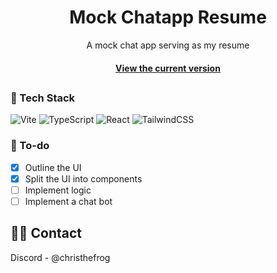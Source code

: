 <div align="center">
  <h1>Mock Chatapp Resume</h1>
  
  <p>
    A mock chat app serving as my resume
  </p>

  
<!-- Badges -->

<h4>
    <a href="https://christhefrog.github.io/mock-chatapp-resume/">View the current version</a>
  </h4>
</div>


##
<!-- About the Project
## ⭐ About the Project

<div align="center"> 
  <img src="https://placehold.co/600x400?text=Your+Screenshot+here" alt="screenshot" />
</div> -->

<!-- TechStack -->
### 🚀 Tech Stack

![Vite](https://img.shields.io/badge/vite-%23646CFF.svg?style=for-the-badge&logo=vite&logoColor=white)
![TypeScript](https://img.shields.io/badge/typescript-%23007ACC.svg?style=for-the-badge&logo=typescript&logoColor=white)
![React](https://img.shields.io/badge/react-%2320232a.svg?style=for-the-badge&logo=react&logoColor=%2361DAFB)
![TailwindCSS](https://img.shields.io/badge/tailwindcss-%2338B2AC.svg?style=for-the-badge&logo=tailwind-css&logoColor=white)

<!-- Features -->
### 📝 To-do

- [x] Outline the UI
- [x] Split the UI into components
- [ ] Implement logic
- [ ] Implement a chat bot

<!-- Contact -->
## 🤝🏻 Contact
Discord - @christhefrog
